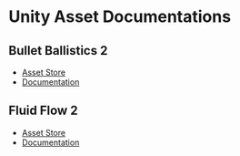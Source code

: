 # Unity Asset Documentations

## Bullet Ballistics 2
- [Asset Store](https://assetstore.unity.com/packages/slug/72755)
- [Documentation](https://christianschott.github.io/docs/ballistics/book/index.html)


## Fluid Flow 2

- [Asset Store](https://assetstore.unity.com/packages/slug/143786)
- [Documentation](https://christianschott.github.io/docs/fluidflow/book/index.html)